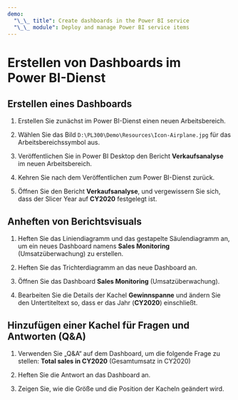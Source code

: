 ```yaml
---
demo:
  "\_\_ title": Create dashboards in the Power BI service
  "\_\_ module": Deploy and manage Power BI service items
---
```

# Erstellen von Dashboards im Power BI-Dienst

## Erstellen eines Dashboards

1. Erstellen Sie zunächst im Power BI-Dienst einen neuen Arbeitsbereich.

1. Wählen Sie das Bild `D:\PL300\Demo\Resources\Icon-Airplane.jpg` für das Arbeitsbereichssymbol aus.

1. Veröffentlichen Sie in Power BI Desktop den Bericht **Verkaufsanalyse** im neuen Arbeitsbereich.

1. Kehren Sie nach dem Veröffentlichen zum Power BI-Dienst zurück.

1. Öffnen Sie den Bericht **Verkaufsanalyse**, und vergewissern Sie sich, dass der Slicer Year auf **CY2020** festgelegt ist.

## Anheften von Berichtsvisuals

1. Heften Sie das Liniendiagramm und das gestapelte Säulendiagramm an, um ein neues Dashboard namens **Sales Monitoring** (Umsatzüberwachung) zu erstellen.

1. Heften Sie das Trichterdiagramm an das neue Dashboard an.

1. Öffnen Sie das Dashboard **Sales Monitoring** (Umsatzüberwachung).

1. Bearbeiten Sie die Details der Kachel **Gewinnspanne** und ändern Sie den Untertiteltext so, dass er das Jahr (**CY2020**) einschließt.

## Hinzufügen einer Kachel für Fragen und Antworten (Q&A)

1. Verwenden Sie „Q&A“ auf dem Dashboard, um die folgende Frage zu stellen: **Total sales in CY2020** (Gesamtumsatz in CY2020)

1. Heften Sie die Antwort an das Dashboard an.

1. Zeigen Sie, wie die Größe und die Position der Kacheln geändert wird.
